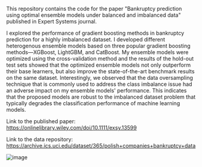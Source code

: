 
This repository contains the code for the paper "Bankruptcy prediction using optimal ensemble models under balanced and imbalanced data" published in Expert Systems journal.

I explored the performance of gradient boosting methods in bankruptcy prediction for a highly imbalanced dataset. I developed different heterogenous ensemble models based on three popular gradient boosting methods—XGBoost, LightGBM, and CatBoost. My ensemble models were optimized using the cross-validation method and the results of the hold-out test sets showed that the optimized ensemble models not only outperform their base learners, but also improve the state-of-the-art benchmark results on the same dataset. Interestingly, we observed that the data oversampling technique that is commonly used to address the class imbalance issue had an adverse impact on my ensemble models' performance. This indicates that the proposed models are robust to the imbalanced dataset problem that typically degrades the classification performance of machine learning models.

Link to the published paper: 
https://onlinelibrary.wiley.com/doi/10.1111/exsy.13599

Link to the data repository:
https://archive.ics.uci.edu/dataset/365/polish+companies+bankruptcy+data

![image](https://github.com/user-attachments/assets/70b51ba0-bbd8-4297-83e1-e03515839950)


